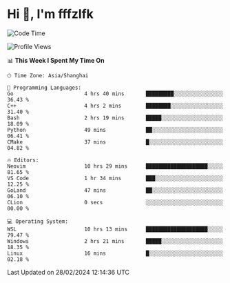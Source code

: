 # Hi 👋, I'm fffzlfk

<!--START_SECTION:waka-->
![Code Time](http://img.shields.io/badge/Code%20Time-671%20hrs%2027%20mins-blue)

![Profile Views](http://img.shields.io/badge/Profile%20Views-3-blue)

📊 **This Week I Spent My Time On** 

```text
🕑︎ Time Zone: Asia/Shanghai

💬 Programming Languages: 
Go                       4 hrs 40 mins       █████████░░░░░░░░░░░░░░░░   36.43 % 
C++                      4 hrs 2 mins        ████████░░░░░░░░░░░░░░░░░   31.40 % 
Bash                     2 hrs 19 mins       █████░░░░░░░░░░░░░░░░░░░░   18.09 % 
Python                   49 mins             ██░░░░░░░░░░░░░░░░░░░░░░░   06.41 % 
CMake                    37 mins             █░░░░░░░░░░░░░░░░░░░░░░░░   04.82 % 

🔥 Editors: 
Neovim                   10 hrs 29 mins      ████████████████████░░░░░   81.65 % 
VS Code                  1 hr 34 mins        ███░░░░░░░░░░░░░░░░░░░░░░   12.25 % 
GoLand                   47 mins             ██░░░░░░░░░░░░░░░░░░░░░░░   06.10 % 
CLion                    0 secs              ░░░░░░░░░░░░░░░░░░░░░░░░░   00.00 % 

💻 Operating System: 
WSL                      10 hrs 13 mins      ████████████████████░░░░░   79.47 % 
Windows                  2 hrs 21 mins       █████░░░░░░░░░░░░░░░░░░░░   18.35 % 
Linux                    16 mins             █░░░░░░░░░░░░░░░░░░░░░░░░   02.18 % 
```


 Last Updated on 28/02/2024 12:14:36 UTC
<!--END_SECTION:waka-->
